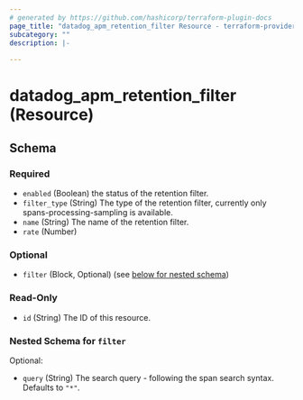 ```yaml
---
# generated by https://github.com/hashicorp/terraform-plugin-docs
page_title: "datadog_apm_retention_filter Resource - terraform-provider-datadog"
subcategory: ""
description: |-
  
---
```


# datadog_apm_retention_filter (Resource)





<!-- schema generated by tfplugindocs -->
## Schema

### Required

- `enabled` (Boolean) the status of the retention filter.
- `filter_type` (String) The type of the retention filter, currently only spans-processing-sampling is available.
- `name` (String) The name of the retention filter.
- `rate` (Number)

### Optional

- `filter` (Block, Optional) (see [below for nested schema](#nestedblock--filter))

### Read-Only

- `id` (String) The ID of this resource.

<a id="nestedblock--filter"></a>
### Nested Schema for `filter`

Optional:

- `query` (String) The search query - following the span search syntax. Defaults to `"*"`.
